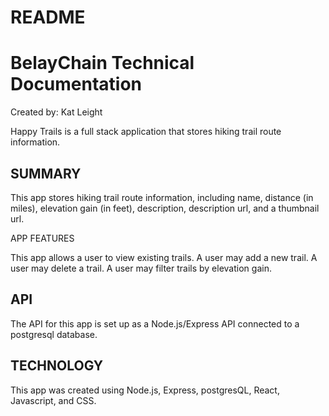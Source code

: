 # README

# BelayChain Technical Documentation
Created by: Kat Leight

Happy Trails is a full stack application that stores hiking trail route information. 
 

## SUMMARY
This app stores hiking trail route information, including name, distance (in miles), elevation gain (in feet), description, description url, and a thumbnail url. 

APP FEATURES

This app allows a user to view existing trails. 
A user may add a new trail.
A user may delete a trail.
A user may filter trails by elevation gain. 


## API
The API for this app is set up as a Node.js/Express API connected to a postgresql database. 
 

## TECHNOLOGY
This app was created using Node.js, Express, postgresQL, React, Javascript, and CSS.